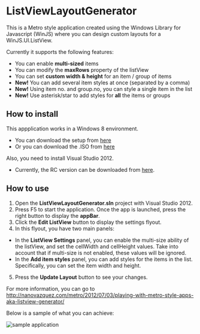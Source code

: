 ListViewLayoutGenerator
=======================

This is a Metro style application created using the Windows Library for Javascript (WinJS) where you can design custom layouts for a WinJS.UI.ListView.

Currently it supports the following features:
 * You can enable **multi-sized** items
 * You can modify the **maxRows** property of the listView
 * You can set **custom width & height** for an item / group of items
 * **New!** You can add several item styles at once (separated by a comma)
 * **New!** Using item no. and group.no, you can style a single item in the list
 * **New!** Use asterisk/star to add styles for **all** the items or groups
 
## How to install

This appplication works in a Windows 8 environment.
 * You can download the setup from [here](http://windows.microsoft.com/en-US/windows-8/download)
 * Or you can download the .ISO from [here](http://windows.microsoft.com/en-US/windows-8/iso/)

Also, you need to install Visual Studio 2012.
 * Currently, the RC version can be downloaded from [here](http://www.microsoft.com/visualstudio/11/en-us).

## How to use

1. Open the **ListViewLayoutGenerator.sln** project with Visual Studio 2012.
2. Press F5 to start the application. Once the app is launched, press the right button to display the **appBar**.
3. Click the **Edit ListView** button to display the settings flyout.
4. In this flyout, you have two main panels:
 * In the **ListView Settings** panel, you can enable the multi-size ability of the listView, and set the cellWidth and cellHeight values. Take into account that if multi-size is not enabled, these values will be ignored.
 * In the **Add item styles** panel, you can add styles for the items in the list. Specifically, you can set the item width and height.

5. Press the **Update Layout** button to see your changes. 

For more information, you can go to http://nanovazquez.com/metro/2012/07/03/playing-with-metro-style-apps-aka-listview-generator/

Below is a sample of what you can achieve:

![sample application](https://github.com/nanovazquez/listview-layout-generator/raw/master/sample.png)